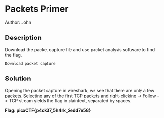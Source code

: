 # Packets Primer
Author: John

## Description
Download the packet capture file and use packet analysis software to find the flag.

    Download packet capture

## Solution
Opening the packet capture in wireshark, we see that there are only a few packets. Selecting any of the first TCP packets and right-clicking -> Follow
-> TCP stream yields the flag in plaintext, separated by spaces.

**Flag: picoCTF{p4ck37_5h4rk_2edd7e58}**